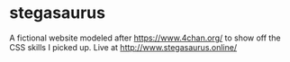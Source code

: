# stegasaurus
A fictional website modeled after https://www.4chan.org/ to show off the CSS skills I picked up. Live at http://www.stegasaurus.online/
